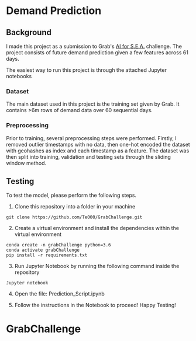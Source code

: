 # Demand Prediction

## Background
I made this project as a submission to Grab's <a href = "https://www.aiforsea.com/challenges">AI for S.E.A.</a> challenge. The project consists of future demand prediction given a few features across 61 days.

The easiest way to run this project is through the attached Jupyter notebooks

### Dataset
The main dataset used in this project is the training set given by Grab. It contains >6m rows of demand data over 60 sequential days. 

### Preprocessing
Prior to training, several preprocessing steps were performed.  Firstly, I removed outlier timestamps with no data, then one-hot encoded the dataset with geohashes as index and each timestamp as a feature. The dataset was then split into training, validation and testing sets through the sliding window method. 


## Testing

To test the model, please perform the following steps.

1. Clone this repository into a folder in your machine
```
git clone https://github.com/Te000/GrabChallenge.git
```
2. Create a virtual environment and install the dependencies within the virtual environment
```
conda create -n grabChallenge python=3.6
conda activate grabChallenge
pip install -r requirements.txt
```
3. Run Jupyter Notebook by running the following command inside the repository
```
Jupyter notebook
```

4. Open the file: Prediction_Script.ipynb

5. Follow the instructions in the Notebook to proceed! Happy Testing!
# GrabChallenge
